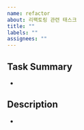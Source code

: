```yaml
---
name: refactor
about: 리팩토링 관련 태스크
title: ""
labels: ""
assignees: ""
---
```


## Task Summary

-

## Description

-
